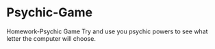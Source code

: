 # Psychic-Game
Homework-Psychic Game
Try and use you psychic powers to see what letter the computer will choose.